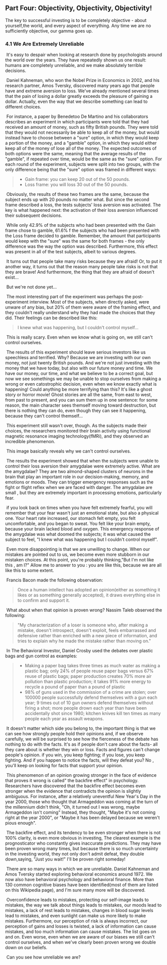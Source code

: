 ## Part Four: Objectivity, Objectivity, Objectivity!

The key to successful investing is to be completely objective - about yourself,the world, and every aspect of everything. Any time we are no sufficiently objective, our gamma goes up.

### 4.1 We Are Extremely  Unreliable

​	It's easy to despair when looking at research done by psychologists around the world over the years. They have repeatedly shown us one result: humans are completely unreliable, and we make absolutely terrible decisions.

​	Daniel Kahneman, who won the Nobel Prize in Economics in 2002, and his research partner, Amos Tversky, discovered many years ago that people have and extreme aversion to loss. We've already mentioned several times that the pain of losing a dollar greatly exceeds the pleasure of gaining a dollar. Actually, even the way that we describe something can lead to different choices.

​	For instance, a paper by Benedetoo De Martino and his collaborators describes an experiment in which participants were told that they had received  an amount  of money, such as fifty British pounds. They were told that they would not necessarily be able to keep all of the money, but would instead have to choose between a "sure" option, in which they would keep a portion of the money,  and a "gamble" option, in which they would either keep all of the money of lose all of the money. The expected outcomes of both options were the same, meaning that the average results of the "gamble", if repeated over time, would be the same as the "sure" option. For each round of the experiment, subjects were split into two groups, with the only difference being that the "sure" option was framed in different ways:

> - Gain frame: you can keep 20 out of the 50 pounds.
> - Loss frame: you will loss 30 out of the 50 pounds.

​	Obviously, the results of these two frames are the same, because the subject ends up with 20 pounds no matter what. But since the second frame described a loss, the tests subjects' loss aversion was activated. The key is what happened next: the activation of their loss aversion influenced their subsequent decisions.

​	While only 42.9% of the subjects who had been presented with the Gain frame chose to gamble, 61.6% f the subjects who had been presented with the Loss frame decided to gamble. Remember, the amount that participants would keep with the "sure" was the same for both frames - the only difference was the way the option was described. Furthermore, this effect was present in all of the test subjects, albeit  to various degrees.

​	It turns out that people take many risks because they are afraid! Or, to put it another way, it turns out that the reason many people take risks is not that they are brave! And furthermore, the thing that they are afraid of doesn't exist...

​	But we're not done yet...

​	The most interesting part of the experiment was perhaps the post-experiment interview. Most of the subjects, when directly asked, were unware of any bias, but 20% of them were aware of the framing effect, and they couldn't really understand why they had made the choices that they did. Their feelings can be described like this:

> I knew what was happening, but I couldn't control myself...

​	This is really scary. Even when we know what is going on, we still can't control ourselves.

​	The results of this experiment should leave serious investors like us speechless and terrified. Why? Because we are investing with our own money, not just twenty British pounds. And we're not just investing with the money that we have today, but also with our future money and time. We have our money, our time, and what we believe to be a correct goal, but now we see somethings we may be unable to stop ourselves from making a wrong or even catostrophic decision, even when we know exactly what is happening! Could anything be more terrifying than this? It's like a ghost story or horror movie! Ghost stories are all the same, from east to west, from past to present, and you can sum them up in one sentence: for some reason, the main character sees themself moving toward destruction, but there is nothing they can do, even though they can see it happening, because they can't control themself...

​	This experiment still wasn't over, though. As the subjects made their choices, the researchers monitored their brain activity using functional magnetic resonance imaging technology(fMRi), and they observed an incredible phenomenon.

​	This image basically reveals why we can't control ourselves.

​	The results the experiment showed that when the subjects were unable to control their loss aversion their amygdalae were extremely active. What are the amygdalae? They are two almond-shaped clusters of neurons in the brain that play an important role in our decision-making, memory, and emotions or moods. They can trigger emergency responses such as the fight or flight reflex when we are faced with danger. The amygdalae are small , but they are extremely important in processing emotions, particularly fear.

​	if you look back on times when you have felt extremely fearful, you will remember that your fear wasn't just an emotional state, but also a physical one. Your heart rate increased, our stomach felt empty, you felt uncomfortable, and you began to sweat. You felt like your brain empty, because your brain lacked blood and oxygen. This emergency response of the amygdalae was what doomed the subjects; it was what caused the subject to feel, "I knew what was happening but I couldn't control myself".

​	Even more disappointing is that we are unwilling to change. When our mistakes are pointed out to us, we become even more stubborn in our mistaken choices. At this point, you're probably thinking,"But I'm not like this , am I?" Allow  me to answer to you : you are like this, because we are all like this to some extent. 

​	Francis Bacon made the following observation:

> Once a human intellect has adopted an opinion(either as something it likes or as something generally accepted), it draws everything else in to  confirm and support it.

​	What about when that opinion is proven wrong? Nassim Taleb observed the following:

> "My characterization of a loser is someone who, after making a mistake, doesn't introspect, doesn't exploit, feels embarrassed and defensive rather than enriched with a new piece of information, and tries to explain why he made the mistake rather than moving on."

​	In The Behavioral Investor, Daniel Crosby used the debates over plastic bags and gun control as examples:

> - Making a paper bag takes three times as much water as making a plastic bag; only 24% of people reuse paper bags versus 67% reuse of plastic bags; paper production creates 70% more air pollution than plastic production; it takes 91% more energy to recycle a pound of paper than a pound of plastic
> - 98% of guns used in the commission of a crime are stolen; over 100000 people successfully defend themselves with a gun each year; 9 times out of 10 gun owners defend themselves without firing a shot; more people drown each year than have been accidentally shot since 1980; kitchen knives kill ten times as many people each year as assault weapons.

​	It doesn't matter which side you belong to, the important thing is that we can see how strongly people hold their opinions and, if we observe carefully, we will be surprised to see how the fierceness of the debate has nothing to do with the facts. It's as if people don't care about the facts- all they care about is whether they win or loss. Facts and figures can't change people's opinion. if you win, you keep fighting; if you lose, you keep fighting. And if you happen to notice the facts, will they defeat you? No , you'll keep on looking for facts that support your opinion.

​	This phenomenon of an opinion growing stronger in the face of evidence that proves it wrong is called" the backfire effect"  in psychology. Researchers have discovered that the backfire effect becomes even stronger when the evidence that contradicts the opinion is slightly ambiguous. For instance, after a relatively uneventful  New Year's Day in the year 2000, those who thought that Armageddon was coming at the turn of the millennium didn't think, "Oh, it turned out I was wrong, maybe Armageddon isn't coming" Instead, they thought, "Maybe it's not coming right at the year 2000", or "Maybe it has been delayed because we weren't pious enough".

​	The backfire effect, and its tendency to be even stronger when there is not 100% clarity, is even more obvious in investing, The clearest example is the prognosticator who constantly gives inaccurate predictions. They may have been proven wrong many times, but because there is so much uncertainty in the investing world, they not only don't admit defeat, they double down,saying, "Just you wait!" I'll be proven right someday!

​	There are so many ways in which we are unreliable. Daniel Kahneman and Amos Tversky started exploring behavioral economics around 1972. We now also have behavioral psychology and behavioral finance. More than 130 common cognitive biases have been identified(most of them are listed on this Wikipedia page), and I'm sure many more will be discovered.

​	Overconfidence leads to mistakes, protecting our self-image leads to mistakes, the way we talk about things leads to mistakes, our moods lead to mistakes, a lack of rest leads to mistakes, changes in blood sugar levels lead to mistakes, and even sunlight can make us more likely to make mistakes. Furthermore, our perception of risk is always incorrect, our perception of gains and losses is twisted, a lack of information can cause mistakes, and too much information can cause mistakes. The list goes on and on. Even worse, even when we are aware of our biases we still can't  control ourselves, and when we've clearly been proven wrong we double down on our beliefs.

​	Can you see how unreliable we are?
